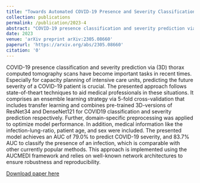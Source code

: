 ```yaml
---
title: "Towards Automated COVID-19 Presence and Severity Classification"
collection: publications
permalink: /publication/2023-4
abstract: "COVID-19 presence classification and severity prediction via (3D) thorax computed tomography scans have become important tasks in recent times. Especially for capacity planning of intensive care units, predicting the future severity of a COVID-19 patient is crucial. The presented approach follows state-of-theart techniques to aid medical professionals in these situations. It comprises an ensemble learning strategy via 5-fold cross-validation that includes transfer learning and combines pre-trained 3D-versions of ResNet34 and DenseNet121 for COVID19 classification and severity prediction respectively. Further, domain-specific preprocessing was applied to optimize model performance. In addition, medical information like the infection-lung-ratio, patient age, and sex were included. The presented model achieves an AUC of 79.0% to predict COVID-19 severity, and 83.7% AUC to classify the presence of an infection, which is comparable with other currently popular methods. This approach is implemented using the AUCMEDI framework and relies on well-known network architectures to ensure robustness and reproducibility."
date: 2023
venue: 'arXiv preprint arXiv:2305.08660'
paperurl: 'https://arxiv.org/abs/2305.08660'
citation: '0'
---
```

COVID-19 presence classification and severity prediction via (3D) thorax computed tomography scans have become important tasks in recent times. Especially for capacity planning of intensive care units, predicting the future severity of a COVID-19 patient is crucial. The presented approach follows state-of-theart techniques to aid medical professionals in these situations. It comprises an ensemble learning strategy via 5-fold cross-validation that includes transfer learning and combines pre-trained 3D-versions of ResNet34 and DenseNet121 for COVID19 classification and severity prediction respectively. Further, domain-specific preprocessing was applied to optimize model performance. In addition, medical information like the infection-lung-ratio, patient age, and sex were included. The presented model achieves an AUC of 79.0% to predict COVID-19 severity, and 83.7% AUC to classify the presence of an infection, which is comparable with other currently popular methods. This approach is implemented using the AUCMEDI framework and relies on well-known network architectures to ensure robustness and reproducibility.

[Download paper here](https://arxiv.org/abs/2305.08660)
